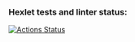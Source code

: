 ### Hexlet tests and linter status:
[![Actions Status](https://github.com/VvasavV/frontend-project-lvl1/workflows/hexlet-check/badge.svg)](https://github.com/VvasavV/frontend-project-lvl1/actions)
